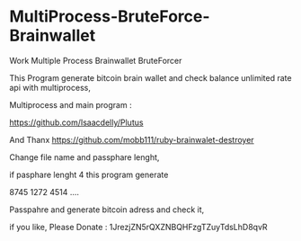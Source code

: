 # MultiProcess-BruteForce-Brainwallet
Work Multiple Process Brainwallet BruteForcer

This Program generate bitcoin brain wallet and check balance unlimited rate api with multiprocess, 

Multiprocess and main program : 

https://github.com/Isaacdelly/Plutus

And Thanx https://github.com/mobb111/ruby-brainwalet-destroyer



Change file name and passphare lenght,

if pasphare lenght 4 this program generate

8745
1272
4514 ....

Passpahre and generate bitcoin adress and check it,



if you like, Please Donate : 1JrezjZN5rQXZNBQHFzgTZuyTdsLhD8qvR
